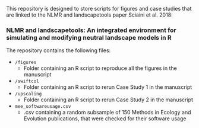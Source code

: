 This repository is designed to store scripts for figures and case studies that are linked to the NLMR and landscapetools paper Sciaini et al. 2018:

### NLMR and landscapetools: An integrated environment for simulating and modifying neutral landscape models in R

The repository contains the following files:
- `/figures`
    - Folder containing an R script to reproduce all the figures in the manuscript
 - `/swiftcol`
    - Folder containing an R script to rerun Case Study 1 in the manuscript
 - `/upscaling`
    - Folder containing an R script to rerun Case Study 2 in the manuscript
- `mee_softwareusage.csv`
  - .csv containing a random subsample of 150 Methods in Ecology and Evolution publications, that were checked for their software usage
